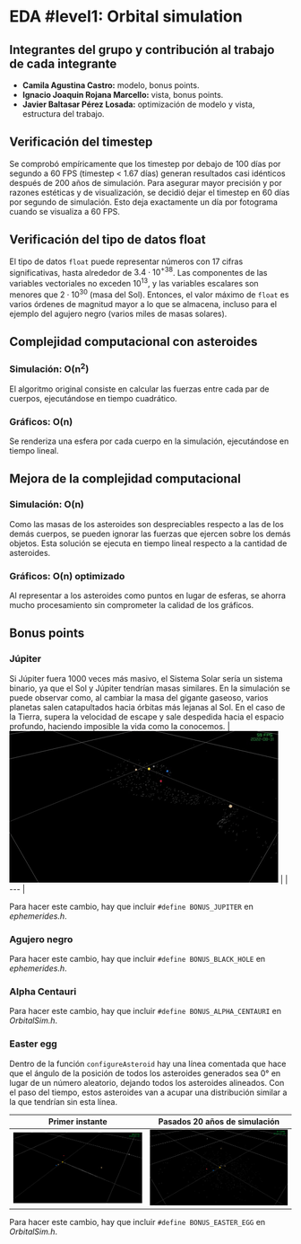 # EDA #level1: Orbital simulation

## Integrantes del grupo y contribución al trabajo de cada integrante

* **Camila Agustina Castro:** modelo, bonus points.
* **Ignacio Joaquin Rojana Marcello:** vista, bonus points.
* **Javier Baltasar Pérez Losada:** optimización de modelo y vista, estructura del trabajo.

## Verificación del timestep

Se comprobó empíricamente que los timestep por debajo de 100 días por segundo a 60 FPS (timestep < 1.67 días) generan resultados casi idénticos después de 200 años de simulación. Para asegurar mayor precisión y por razones estéticas y de visualización, se decidió dejar el timestep en 60 días por segundo de simulación. Esto deja exactamente un día por fotograma cuando se visualiza a 60 FPS.

## Verificación del tipo de datos float

El tipo de datos `float` puede representar números con 17 cifras significativas, hasta alrededor de $3.4\cdot10^{+38}$.
Las componentes de las variables vectoriales no exceden $10^{13}$, y las variables escalares son menores que $2\cdot10^{30}$ (masa del Sol). Entonces, el valor máximo de `float` es varios órdenes de magnitud mayor a lo que se almacena, incluso para el ejemplo del agujero negro (varios miles de masas solares).

## Complejidad computacional con asteroides

### Simulación: **O(n<sup>2</sup>)**
El algoritmo original consiste en calcular las fuerzas entre cada par de cuerpos, ejecutándose en tiempo cuadrático. 
### Gráficos: **O(n)**
Se renderiza una esfera por cada cuerpo en la simulación, ejecutándose en tiempo lineal.

## Mejora de la complejidad computacional

### Simulación: **O(n)**
Como las masas de los asteroides son despreciables respecto a las de los demás cuerpos, se pueden ignorar las fuerzas que ejercen sobre los demás objetos. Esta solución se ejecuta en tiempo lineal respecto a la cantidad de asteroides.
### Gráficos: **O(n) optimizado**
Al representar a los asteroides como puntos en lugar de esferas, se ahorra mucho procesamiento sin comprometer la calidad de los gráficos. 

## Bonus points

### Júpiter
<!-- En el caso que Jupiter fuera 1000 veces más grande el sistema solar se vería atraído por su fuerza gravitatoria, por lo que se observaría un movimiento alrederor del Sol y a su vez alrededor de Jupiter. Asímismo, luego de determinado tiempo, los planetas y asteroides se saldrían de sus orbitas y viajarían sin rumbo por el espacio. -->
Si Júpiter fuera 1000 veces más masivo, el Sistema Solar sería un sistema binario, ya que el Sol y Júpiter tendrían masas similares. En la simulación se puede observar como, al cambiar la masa del gigante gaseoso, varios planetas salen catapultados hacia órbitas más lejanas al Sol. En el caso de la Tierra, supera la velocidad de escape y sale despedida hacia el espacio profundo, haciendo imposible la vida como la conocemos.
| ![GIF_bonus](/images/jupiter.gif) |
| --- |

Para hacer este cambio, hay que incluir `#define BONUS_JUPITER` en _*ephemerides.h*_.

### Agujero negro
Para hacer este cambio, hay que incluir `#define BONUS_BLACK_HOLE` en _*ephemerides.h*_.
### Alpha Centauri
Para hacer este cambio, hay que incluir `#define BONUS_ALPHA_CENTAURI` en _*OrbitalSim.h*_.
### Easter egg
Dentro de la función `configureAsteroid` hay una línea comentada que hace que el ángulo de la posición de todos los asteroides generados sea 0° en lugar de un número aleatorio, dejando todos los asteroides alineados. Con el paso del tiempo, estos asteroides van a acupar una distribución similar a la que tendrían sin esta línea.

| Primer instante | Pasados 20 años de simulación |
| :---: | :---: |
| ![easter-egg-1](/images/easter-egg-1.png) | ![easter-egg-2](/images/easter-egg-2.png) |

Para hacer este cambio, hay que incluir `#define BONUS_EASTER_EGG` en _*OrbitalSim.h*_.
